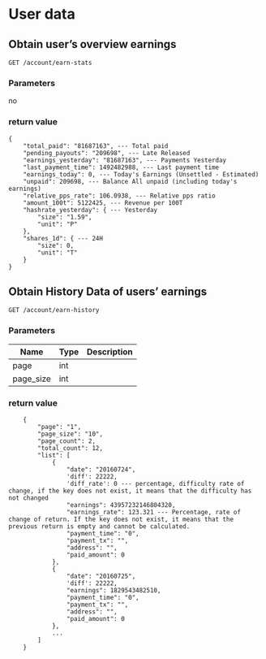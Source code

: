 # User data

## Obtain user’s overview earnings 

`GET /account/earn-stats`

### Parameters

no

### return value

```
{
    "total_paid": "81687163", --- Total paid
    "pending_payouts": "209698", --- Late Released
    "earnings_yesterday": "81687163", --- Payments Yesterday
    "last_payment_time": 1492482988, --- Last payment time
    "earnings_today": 0, --- Today's Earnings (Unsettled - Estimated)
    "unpaid": 209698, --- Balance All unpaid (including today's earnings)
    "relative_pps_rate": 106.0938, --- Relative pps ratio
    "amount_100t": 5122425, --- Revenue per 100T
    "hashrate_yesterday": { --- Yesterday
        "size": "1.59",
        "unit": "P"
    },
    "shares_1d": { --- 24H
        "size": 0,
        "unit": "T"
    }
}

```

## Obtain History Data of users’ earnings

`GET /account/earn-history`

### Parameters

| Name | Type | Description |
|---|----|----|
|page|int| |
|page_size|int| |

### return value

```
    {
        "page": "1",
        "page_size": "10",
        "page_count": 2,
        "total_count": 12,
        "list": [
            {
                "date": "20160724",
                'diff': 22222,
                'diff_rate': 0 --- percentage, difficulty rate of change, if the key does not exist, it means that the difficulty has not changed
                "earnings": 43957232146804320,
                "earnings_rate": 123.321 --- Percentage, rate of change of return. If the key does not exist, it means that the previous return is empty and cannot be calculated.
                "payment_time": "0",
                "payment_tx": "",
                "address": "",
                "paid_amount": 0
            },
            {
                "date": "20160725",
                'diff': 22222,
                "earnings": 1829543482510,
                "payment_time": "0",
                "payment_tx": "",
                "address": "",
                "paid_amount": 0
            },
            ...
        ]
    }

```